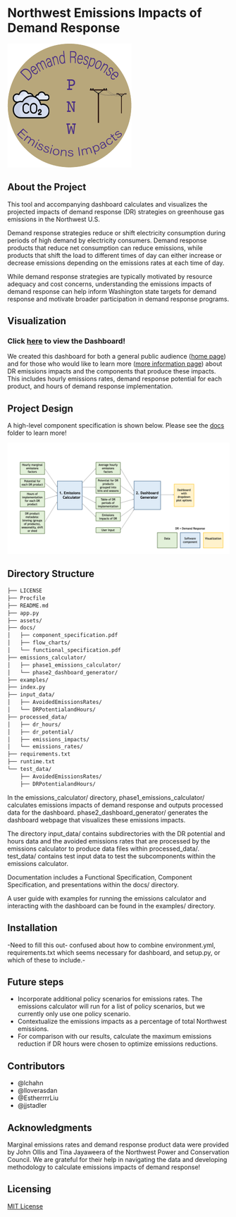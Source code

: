 # Northwest Emissions Impacts of Demand Response

![NW DR Logo](/assets/dr_logo.png "NW DR Logo")

## About the Project

This tool and accompanying dashboard calculates and visualizes the projected impacts of demand response (DR) strategies on greenhouse gas emissions in the Northwest U.S. 

Demand response strategies reduce or shift electricity consumption during periods of high demand by electricity consumers. Demand response products that reduce net consumption can reduce emissions, while products that shift the load to different times of day can either increase or decrease emissions depending on the emissions rates at each time of day.

While demand response strategies are typically motivated by resource adequacy and cost concerns, understanding the emissions impacts of demand response can help inform Washington state targets for demand response and motivate broader participation in demand response programs. 

## Visualization
### Click [here](https://demand-response-impacts.herokuapp.com/home) to view the Dashboard!

We created this dashboard for both a general public audience ([home page](https://demand-response-impacts.herokuapp.com/home)) and for those who would like to learn more ([more information page](https://demand-response-impacts.herokuapp.com/more_info)) about DR emissions impacts and the components that produce these impacts. This includes hourly emissions rates, demand response potential for each product, and hours of demand response implementation. 

## Project Design

A high-level component specification is shown below. Please see the [docs](/docs) folder to learn more!

![comp spec](/docs/flow_charts/overall_flow.png)

## Directory Structure
```bash
├── LICENSE
├── Procfile
├── README.md
├── app.py
├── assets/
├── docs/
│   ├── component_specification.pdf
│   ├── flow_charts/
│   └── functional_specification.pdf
├── emissions_calculator/
│   ├── phase1_emissions_calculator/
│   └── phase2_dashboard_generator/
├── examples/
├── index.py
├── input_data/
│   ├── AvoidedEmissionsRates/
│   └── DRPotentialandHours/
├── processed_data/
│   ├── dr_hours/
│   ├── dr_potential/
│   ├── emissions_impacts/
│   └── emissions_rates/
├── requirements.txt
├── runtime.txt
└── test_data/
    ├── AvoidedEmissionsRates/
    ├── DRPotentialandHours/
```

In the emissions_calculator/ directory, phase1_emissions_calculator/ calculates emissions impacts of demand response and outputs processed data for the dashboard. phase2_dashboard_generator/ generates the dashboard webpage that visualizes these emissions impacts.

The directory input_data/ contains subdirectories with the DR potential and hours data and the avoided emissions rates that are processed by the emissions calculator to produce data files within processed_data/. test_data/ contains test input data to test the subcomponents within the emissions calculator.

Documentation includes a Functional Specification, Component Specification, and presentations within the docs/ directory. 

A user guide with examples for running the emissions calculator and interacting with the dashboard can be found in the examples/ directory.

## Installation
-Need to fill this out- confused about how to combine environment.yml, requirements.txt which seems necessary for dashboard, and setup.py, or which of these to include.-

## Future steps
 * Incorporate additional policy scenarios for emissions rates. The emissions calculator will run for a list of policy scenarios, but we currently only use one policy scenario.
 * Contextualize the emissions impacts as a percentage of total Northwest emissions.
 * For comparison with our results, calculate the maximum emissions reduction if DR hours were chosen to optimize emissions reductions.
 
## Contributors
 * @lchahn
 * @lloverasdan
 * @EstherrrrLiu
 * @jjstadler

## Acknowledgments
Marginal emissions rates and demand response product data were provided by John Ollis and Tina Jayaweera of the Northwest Power and Conservation Council. We are grateful for their help in navigating the data and developing methodology to calculate emissions impacts of demand response! 

## Licensing 
[MIT License](https://github.com/NW-Demand-Response-Emissions-Impacts/emissions_calculator/blob/main/LICENSE)


